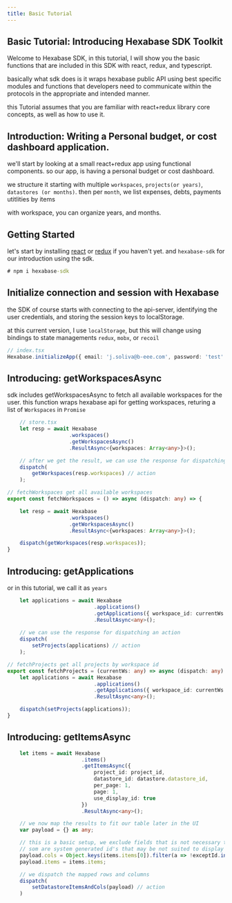 ```yaml
---
title: Basic Tutorial
---
```


## Basic Tutorial: Introducing Hexabase SDK Toolkit

Welcome to Hexabase SDK, in this tutorial, I will show you the basic functions that are included in this SDK with react, redux, and typescript.

basically what sdk does is it wraps hexabase public API using best specific modules and functions that developers need to communicate within the protocols in the appropriate and intended manner.

this Tutorial assumes that you are familiar with react+redux library core concepts, as well as how to use it.

## Introduction: Writing a Personal budget, or cost dashboard application.
we'll start by looking at a small react+redux app using functional components. so our app, is having a personal budget or cost dashboard. 

we structure it starting with multiple `workspaces`, `projects(or years)`, `datastores (or months)`. then per `month`, we list expenses, debts, payments utitlities by items

with workspace, you can organize years, and months. 



## Getting Started
let's start by installing [react](https://reactjs.org/docs/getting-started.html) or [redux](https://redux.js.org/) if you haven't yet. and `hexabase-sdk` for our introduction using the sdk.

```cmd
# npm i hexabase-sdk
```

## Initialize connection and session with Hexabase
the SDK of course starts with connecting to the api-server, identifying the user credentials, and storing the session keys to localStorage. 

at this current version, I use `localStorage`, but this will change using bindings to state managements `redux`, `mobx`, or `recoil`

```ts
// index.tsx
Hexabase.initializeApp({ email: 'j.soliva@b-eee.com', password: 'test' });
```

## Introducing: getWorkspacesAsync
sdk includes getWorkspacesAsync to fetch all available workspaces for the user. this function wraps hexabase api for getting workspaces, returing a list of `Workspaces` in `Promise`
```ts
    // store.tsx
    let resp = await Hexabase
                    .workspaces()
                    .getWorkspacesAsync()
                    .ResultAsync<{workspaces: Array<any>}>();

    // after we get the result, we can use the response for dispatching an action
    dispatch(
        getWorkspaces(resp.workspaces) // action
    );    
```

```ts
// fetchWorkspaces get all available workspaces
export const fetchWorkspaces = () => async (dispatch: any) => {

    let resp = await Hexabase
                    .workspaces()
                    .getWorkspacesAsync()
                    .ResultAsync<{workspaces: Array<any>}>();

    dispatch(getWorkspaces(resp.workspaces));
}
```


## Introducing: getApplications
or in this tutorial, we call it as `years`
```ts
    let applications = await Hexabase
                            .applications()
                            .getApplications({ workspace_id: currentWs.workspace_id })
                            .ResultAsync<any>();
    
    // we can use the response for dispatching an action
    dispatch(
        setProjects(applications) // action
    );
```

```ts
// fetchProjects get all projects by workspace id
export const fetchProjects = (currentWs: any) => async (dispatch: any) => {
    let applications = await Hexabase
                            .applications()
                            .getApplications({ workspace_id: currentWs.workspace_id })
                            .ResultAsync<any>();

    dispatch(setProjects(applications));
}
```

## Introducing: getItemsAsync
```ts
    let items = await Hexabase
                        .items()
                        .getItemsAsync({
                            project_id: project_id,
                            datastore_id: datastore.datastore_id,
                            per_page: 1, 
                            page: 1, 
                            use_display_id: true        
                        })
                        .ResultAsync<any>();

    // we now map the results to fit our table later in the UI
    var payload = {} as any;

    // this is a basic setup, we exclude fields that is not necessary to be displayed to the table. 
    // som are system generated id's that may be not suited to display
    payload.cols = Object.keys(items.items[0]).filter(a => !exceptId.includes(a));
    payload.items = items.items;

    // we dispatch the mapped rows and columns
    dispatch(
        setDatastoreItemsAndCols(payload) // action
    )
```